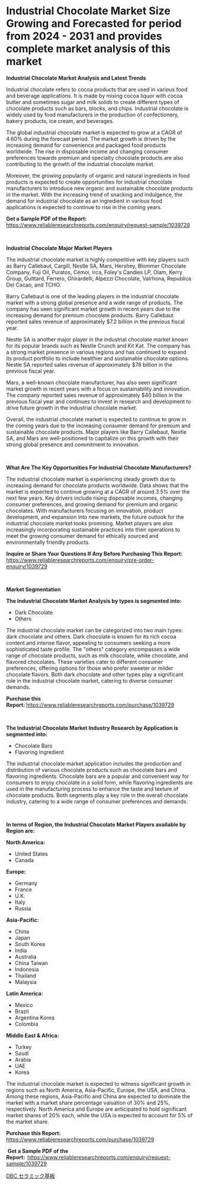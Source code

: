 <p><h1>Industrial Chocolate Market Size Growing and Forecasted for period from 2024 - 2031 and provides complete market analysis of this market</h1></p><p><strong>Industrial Chocolate Market Analysis and Latest Trends</strong></p>
<p><p>Industrial chocolate refers to cocoa products that are used in various food and beverage applications. It is made by mixing cocoa liquor with cocoa butter and sometimes sugar and milk solids to create different types of chocolate products such as bars, blocks, and chips. Industrial chocolate is widely used by food manufacturers in the production of confectionery, bakery products, ice cream, and beverages.</p><p>The global industrial chocolate market is expected to grow at a CAGR of 4.60% during the forecast period. The market growth is driven by the increasing demand for convenience and packaged food products worldwide. The rise in disposable income and changing consumer preferences towards premium and specialty chocolate products are also contributing to the growth of the industrial chocolate market.</p><p>Moreover, the growing popularity of organic and natural ingredients in food products is expected to create opportunities for industrial chocolate manufacturers to introduce new organic and sustainable chocolate products in the market. With the increasing trend of snacking and indulgence, the demand for industrial chocolate as an ingredient in various food applications is expected to continue to rise in the coming years.</p></p>
<p><strong>Get a Sample PDF of the Report:&nbsp;</strong> <a href="https://www.reliableresearchreports.com/enquiry/request-sample/1039729">https://www.reliableresearchreports.com/enquiry/request-sample/1039729</a></p>
<p>&nbsp;</p>
<p><strong>Industrial Chocolate Major Market Players</strong></p>
<p><p>The industrial chocolate market is highly competitive with key players such as Barry Callebaut, Cargill, Nestle SA, Mars, Hershey, Blommer Chocolate Company, Fuji Oil, Puratos, Cémoi, Irca, Foley's Candies LP, Olam, Kerry Group, Guittard, Ferrero, Ghirardelli, Alpezzi Chocolate, Valrhona, Republica Del Cacao, and TCHO.</p><p>Barry Callebaut is one of the leading players in the industrial chocolate market with a strong global presence and a wide range of products. The company has seen significant market growth in recent years due to the increasing demand for premium chocolate products. Barry Callebaut reported sales revenue of approximately $7.2 billion in the previous fiscal year.</p><p>Nestle SA is another major player in the industrial chocolate market known for its popular brands such as Nestle Crunch and Kit Kat. The company has a strong market presence in various regions and has continued to expand its product portfolio to include healthier and sustainable chocolate options. Nestle SA reported sales revenue of approximately $78 billion in the previous fiscal year.</p><p>Mars, a well-known chocolate manufacturer, has also seen significant market growth in recent years with a focus on sustainability and innovation. The company reported sales revenue of approximately $40 billion in the previous fiscal year and continues to invest in research and development to drive future growth in the industrial chocolate market.</p><p>Overall, the industrial chocolate market is expected to continue to grow in the coming years due to the increasing consumer demand for premium and sustainable chocolate products. Major players like Barry Callebaut, Nestle SA, and Mars are well-positioned to capitalize on this growth with their strong global presence and commitment to innovation.</p></p>
<p>&nbsp;</p>
<p><strong>What Are The Key Opportunities For Industrial Chocolate Manufacturers?</strong></p>
<p><p>The industrial chocolate market is experiencing steady growth due to increasing demand for chocolate products worldwide. Data shows that the market is expected to continue growing at a CAGR of around 3.5% over the next few years. Key drivers include rising disposable incomes, changing consumer preferences, and growing demand for premium and organic chocolates. With manufacturers focusing on innovation, product development, and expansion into new markets, the future outlook for the industrial chocolate market looks promising. Market players are also increasingly incorporating sustainable practices into their operations to meet the growing consumer demand for ethically sourced and environmentally friendly products.</p></p>
<p><strong>Inquire or Share Your Questions If Any Before Purchasing This Report:</strong> <a href="https://www.reliableresearchreports.com/enquiry/pre-order-enquiry/1039729">https://www.reliableresearchreports.com/enquiry/pre-order-enquiry/1039729</a></p>
<p>&nbsp;</p>
<p><strong>Market Segmentation</strong></p>
<p><strong>The Industrial Chocolate Market Analysis by types is segmented into:</strong></p>
<p><ul><li>Dark Chocolate</li><li>Others</li></ul></p>
<p><p>The industrial chocolate market can be categorized into two main types: dark chocolate and others. Dark chocolate is known for its rich cocoa content and intense flavor, appealing to consumers seeking a more sophisticated taste profile. The "others" category encompasses a wide range of chocolate products, such as milk chocolate, white chocolate, and flavored chocolates. These varieties cater to different consumer preferences, offering options for those who prefer sweeter or milder chocolate flavors. Both dark chocolate and other types play a significant role in the industrial chocolate market, catering to diverse consumer demands.</p></p>
<p><strong>Purchase this Report:&nbsp;</strong><a href="https://www.reliableresearchreports.com/purchase/1039729">https://www.reliableresearchreports.com/purchase/1039729</a></p>
<p>&nbsp;</p>
<p><strong>The Industrial Chocolate Market Industry Research by Application is segmented into:</strong></p>
<p><ul><li>Chocolate Bars</li><li>Flavoring Ingredient</li></ul></p>
<p><p>The industrial chocolate market application includes the production and distribution of various chocolate products such as chocolate bars and flavoring ingredients. Chocolate bars are a popular and convenient way for consumers to enjoy chocolate in a solid form, while flavoring ingredients are used in the manufacturing process to enhance the taste and texture of chocolate products. Both segments play a key role in the overall chocolate industry, catering to a wide range of consumer preferences and demands.</p></p>
<p>&nbsp;</p>
<p><strong>In terms of Region, the Industrial Chocolate Market Players available by Region are:</strong></p>
<p>
    <p> <strong> North America: </strong>
        <ul>
            <li>United States</li>
            <li>Canada</li>
        </ul>
        </p> 
    <p> <strong> Europe: </strong>
        <ul>
            <li>Germany</li>
            <li>France</li>
            <li>U.K.</li>
            <li>Italy</li>
            <li>Russia</li>
        </ul>
        </p> 
    <p> <strong> Asia-Pacific: </strong>
        <ul>
            <li>China</li>
            <li>Japan</li>
            <li>South Korea</li>
            <li>India</li>
            <li>Australia</li>
            <li>China Taiwan</li>
            <li>Indonesia</li>
            <li>Thailand</li>
            <li>Malaysia</li>
        </ul>
        </p> 
    <p> <strong> Latin America: </strong>
        <ul>
            <li>Mexico</li>
            <li>Brazil</li>
            <li>Argentina Korea</li>
            <li>Colombia</li>
        </ul>
        </p> 
    <p> <strong> Middle East & Africa: </strong>
        <ul>
            <li>Turkey</li>
            <li>Saudi</li>
            <li>Arabia</li>
            <li>UAE</li>
            <li>Korea</li>
        </ul>
    </p>
    </p>
<p><p>The industrial chocolate market is expected to witness significant growth in regions such as North America, Asia-Pacific, Europe, the USA, and China. Among these regions, Asia-Pacific and China are expected to dominate the market with a market share percentage valuation of 30% and 25%, respectively. North America and Europe are anticipated to hold significant market shares of 20% each, while the USA is expected to account for 5% of the market share.</p></p>
<p><strong>Purchase this Report: </strong><a href="https://www.reliableresearchreports.com/purchase/1039729">https://www.reliableresearchreports.com/purchase/1039729</a></p>
<p>&nbsp;<strong>Get a Sample PDF of the Report:&nbsp;&nbsp;</strong><a href="https://www.reliableresearchreports.com/enquiry/request-sample/1039729">https://www.reliableresearchreports.com/enquiry/request-sample/1039729</a></p>
<p><strong></strong></p>
<p><p><a href="https://github.com/SarahFahey88/Market-Research-Report-List-1/blob/main/371984217311.md">DBC セラミック基板</a></p></p>